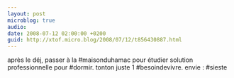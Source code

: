 ```yaml
---
layout: post
microblog: true
audio: 
date: 2008-07-12 02:00:00 +0200
guid: http://xtof.micro.blog/2008/07/12/t856430887.html
---
```

après le déj, passer à la #maisonduhamac pour étudier solution professionnelle pour #dormir. tonton juste 1 #besoindevivre. envie : #sieste
